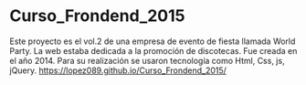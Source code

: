 # Curso_Frondend_2015
Este proyecto es el vol.2 de una empresa de evento de fiesta llamada World Party. La web estaba dedicada a la promoción de discotecas. Fue creada en el año 2014. Para su realización se usaron tecnología como Html, Css, js, jQuery.
https://lopez089.github.io/Curso_Frondend_2015/
